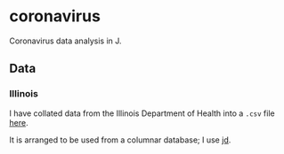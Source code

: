 # coronavirus

Coronavirus data analysis in J.

## Data

### Illinois

I have collated data from the Illinois Department of Health into a `.csv` file
[here](https://github.com/vmchale/coronavirus/blob/master/illinois.csv).

It is arranged to be used from a columnar database; I use
[jd](https://www.jsoftware.com/jd_tuts.html).
